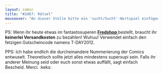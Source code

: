```yaml
---
layout: comic
title: "#2467: Rätsel"
mouseover: "An dieser Stelle bitte ein 'sucht/Sucht'-Wortspiel einfügen."
---
```


PS:
Wenn ihr heute etwas im fantastosuperen <a href="http://fred-o-mat.spreadshirt.net/" title="Fredshop"><strong>Fredshop </strong></a>bestellt, braucht ihr<strong> 
keinerlei Versandkosten</strong> 
zu bezahlen!
Wuhuu!
Verwendet einfach den fetzigen Gutscheincode namens T-DAY2012. 

PPS: 
Ich habe endlich die durcheinandere Nummerierung der Comics entwuselt. Theoretisch sollte jetzt alles mindestens supersupi sein. 
Falls ihr anderer Meinung seid oder euch sonst etwas auffällt, sagt einfach Bescheid.
Merci. 
:keks:



